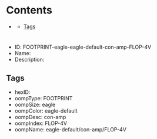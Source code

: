 



Contents
========

* [](#)
	* [Tags](#tags)

# 

- ID: FOOTPRINT-eagle-eagle-default-con-amp-FLOP-4V
- Name: 
- Description: 

## Tags

- hexID: 
- oompType: FOOTPRINT
- oompSize: eagle
- oompColor: eagle-default
- oompDesc: con-amp
- oompIndex: FLOP-4V
- oompName: eagle-default/con-amp/FLOP-4V
